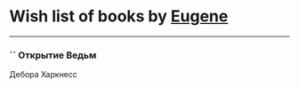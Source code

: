 # Wish list of books by [Eugene](https://www.facebook.com/profile.php?id=695244810674916)
---

### `` Открытие Ведьм
Дебора Харкнесс

